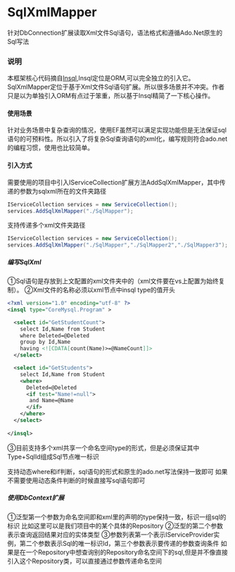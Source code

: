# SqlXmlMapper
针对DbConnection扩展读取Xml文件Sql语句，语法格式和遵循Ado.Net原生的Sql写法

### 说明
本框架核心代码摘自[Insql](https://rainrcn.github.io/insql/#/),Insql定位是ORM,可以完全独立的引入它。SqlXmlMapper定位于基于Xml文件Sql语句扩展。所以很多场景并不冲突。作者只是以为单独引入ORM有点过于笨重，所以基于Insql精简了一下核心操作。

#### 使用场景
针对业务场景中复杂查询的情况，使用EF虽然可以满足实现功能但是无法保证sql语句的可预料性。所以引入了将复杂Sql查询语句的xml化，编写规则符合ado.net的编程习惯，使用也比较简单。

#### 引入方式
需要使用的项目中引入IServiceCollection扩展方法AddSqlXmlMapper，其中传递的参数为sqlxml所在的文件夹路径
```cs
IServiceCollection services = new ServiceCollection();
services.AddSqlXmlMapper("./SqlMapper");
```
支持传递多个xml文件夹路径
```cs
IServiceCollection services = new ServiceCollection();
services.AddSqlXmlMapper("./SqlMapper","./SqlMapper2","./SqlMapper3");
```

##### 编写SqlXml
①Sql语句是存放到上文配置的xml文件夹中的（xml文件要在vs上配置为始终复制）。
②Xml文件的名称必须以xml节点中insql type的值开头
```xml
<?xml version="1.0" encoding="utf-8" ?>
<insql type="CoreMysql.Program" >

  <select id="GetStudentCount">
    select Id,Name from Student
    where Deleted=@Deleted
    group by Id,Name
    having <![CDATA[count(Name)>=@NameCount]]>
  </select>

  <select id="GetStudents">
    select Id,Name from Student
    <where>
      Deleted=@Deleted
      <if test="Name!=null">
       and Name=@Name
      </if>
    </where>
  </select>
  
</insql>
```
 
③目前支持多个xml共享一个命名空间type的形式，但是必须保证其中Type+SqlId组成Sql节点唯一标识
 
支持动态where和if判断，sql语句的形式和原生的ado.net写法保持一致即可
如果不需要使用动态条件判断的时候直接写sql语句即可
 

##### 使用DbContext扩展
 
①泛型第一个参数为命名空间即和xml里的声明的type保持一致，标识一组sql的标识
比如这里可以是我们项目中的某个具体的Repository
②泛型的第二个参数表示查询返回结果对应的实体类型
③参数列表第一个表示IServiceProvider实例，第二个参数表示Sql的唯一标识Id，第三个参数表示要传递的参数查询条件
如果是在一个Repository中想查询别的Repository命名空间下的sql,但是并不像直接引入这个Repository类，可以直接通过参数传递命名空间
